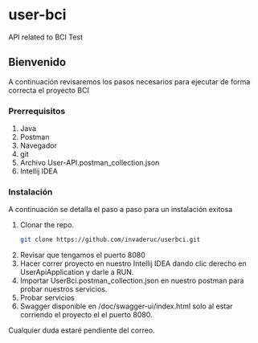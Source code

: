 # user-bci
API related to BCI Test

<!-- GETTING STARTED -->
## Bienvenido

A continuación revisaremos los pasos necesarios para ejecutar de forma correcta el proyecto BCI

### Prerrequisitos
1. Java
2. Postman
3. Navegador
4. git
5. Archivo User-API.postman_collection.json
6. Intellij IDEA


### Instalación

A continuación se detalla el paso a paso para un instalación exitosa


1. Clonar the repo.
   ```sh
   git clone https://github.com/invaderuc/userbci.git
   ```
2. Revisar que tengamos el puerto 8080 
3. Hacer correr proyecto en nuestro Intellij IDEA dando clic derecho en UserApiApplication y darle a RUN.
4. Importar UserBci.postman_collection.json en nuestro postman para probar nuestros servicios.
5. Probar servicios
6. Swagger disponible en /doc/swagger-ui/index.html solo al estar corriendo el proyecto el el puerto 8080.

Cualquier duda estaré pendiente del correo.
